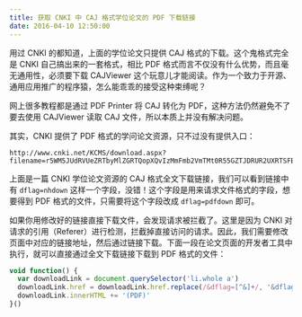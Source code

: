```yaml
---
title: 获取 CNKI 中 CAJ 格式学位论文的 PDF 下载链接
date: 2016-04-10 12:50:00
---
```


用过 CNKI 的都知道，上面的学位论文只提供 CAJ 格式的下载。这个鬼格式完全是 CNKI 自己搞出来的一套格式，相比 PDF 格式而言不仅没有什么优势，而且毫无通用性，必须要下载 CAJViewer 这个玩意儿才能阅读。作为一个致力于开源、通用应用推广的程序猿，怎么能乖乖的接受这种束缚呢？

<!--more-->

网上很多教程都是通过 PDF Printer 将 CAJ 转化为 PDF，这种方法仍然避免不了要去使用 CAJViewer 读取 CAJ 文件，所以本质上并没有解决问题。

其实，CNKI 提供了 PDF 格式的学问论文资源，只不过没有提供入口：

```auto
http://www.cnki.net/KCMS/download.aspx?filename=r5WM5JUdRVUeZRTbyMlZGRTQopXQvIzMmFmb2VmTMt0R55GZTJDRUR2UXRTSFBDa1ZnQycEaMxWeuhFUxdzbPNTNxYGN2U2ZVNEUQ5GazZES3E0Qz10aUt2T5ADVJp1MJhzQ6JHUkFEZNdDa5pVdq9UU3MHMLVjN&dflag=nhdown&tablename=CMFD2007
```

上面是一篇 CNKI 学位论文资源的 CAJ 格式全文下载链接，我们可以看到链接中有 `dflag=nhdown` 这样一个字段，没错！这个字段是用来请求文件格式的字段，想要得到 PDF 格式的文件，只需要将这个字段改成 `dflag=pdfdown` 即可。

如果你用修改好的链接直接下载文件，会发现请求被拦截了。这里是因为 CNKI 对请求的引用（Referer）进行检测，拦截掉直接访问的请求。因此，我们需要修改页面中对应的链接地址，然后通过链接下载。下面一段在论文页面的开发者工具中执行，就可以直接通过全文下载链接下载到 PDF 格式的文件：

```js
void function() {
  var downloadLink = document.querySelector('li.whole a')
  downloadLink.href = downloadLink.href.replace(/&dflag=[^&]+/, '&dflag=pdfdown')
  downloadLink.innerHTML += '(PDF)'
}()
```
